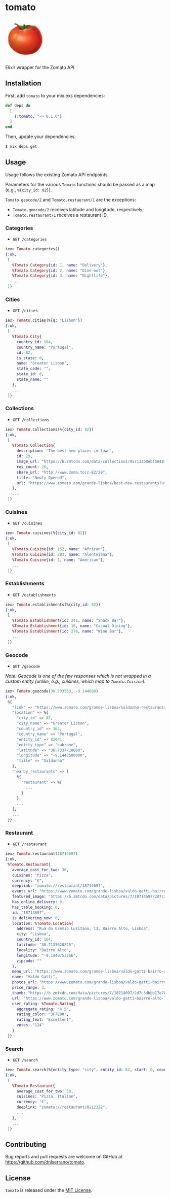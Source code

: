 # tomato

![](logo.png)

Elixir wrapper for the Zomato API

## Installation

First, add `tomato` to your mix.exs dependencies:

```elixir
def deps do
  [
    {:tomato, "~> 0.1.0"}
  ]
end
```

Then, update your dependencies:

```elixir
$ mix deps.get
```

## Usage

Usage follows the existing Zomato API endpoints.

Parameters for the various `Tomato` functions should be passed as a map (e.g., `%{city_id: 82}`).

`Tomato.geocode/2` and `Tomato.restaurant/1` are the exceptions:

- `Tomato.geocode/2` receives latitude and longitude, respectively;
- `Tomato.restaurant/1` receives a restaurant ID.

### Categories

- `GET /categories`

```elixir
iex> Tomato.categories()
{:ok,
 [
   %Tomato.Category{id: 1, name: "Delivery"},
   %Tomato.Category{id: 2, name: "Dine-out"},
   %Tomato.Category{id: 3, name: "Nightlife"},
   ...
 ]}
```

### Cities

- `GET /cities`

```elixir
iex> Tomato.cities(%{q: "Lisbon"})
{:ok,
 [
   %Tomato.City{
     country_id: 164,
     country_name: "Portugal",
     id: 82,
     is_state: 0,
     name: "Greater Lisbon",
     state_code: "",
     state_id: 0,
     state_name: ""
   },
   ...
 ]}
```

### Collections

- `GET /collections`

```elixir
iex> Tomato.collections(%{city_id: 82})
{:ok,
 [
   %Tomato.Collection{
     description: "The best new places in town",
     id: 29,
     image_url: "https://b.zmtcdn.com/data/collections/957133b8ebf50487c00cbadea54d6461_1516725996.jpg",
     res_count: 26,
     share_url: "http://www.zoma.to/c-82/29",
     title: "Newly Opened",
     url: "https://www.zomato.com/grande-lisboa/best-new-restaurants?utm_source=api_basic_user&utm_medium=api&utm_campaign=v2.1"
   },
   ...
 ]}
```

### Cuisines

- `GET /cuisines`

```elixir
iex> Tomato.cuisines(%{city_id: 82})
{:ok,
 [
   %Tomato.Cuisine{id: 152, name: "African"},
   %Tomato.Cuisine{id: 283, name: "Alentejana"},
   %Tomato.Cuisine{id: 1, name: "American"},
   ...
 ]}
```

### Establishments

- `GET /establishments`

```elixir
iex> Tomato.establishments(%{city_id: 82})
{:ok,
 [
   %Tomato.Establishment{id: 241, name: "Snack Bar"},
   %Tomato.Establishment{id: 16, name: "Casual Dining"},
   %Tomato.Establishment{id: 278, name: "Wine Bar"},
   ...
 ]}
```

### Geocode

- `GET /geocode`

_Note: Geocode is one of the few responses which is not wrapped in a custom entity (unlike, e.g., cuisines, which map to `Tomato.Cuisine`)._

```elixir
iex> Tomato.geocode(38.733563, -9.144688)
{:ok,
 %{
   "link" => "https://www.zomato.com/grande-lisboa/saldanha-restaurants",
   "location" => %{
     "city_id" => 82,
     "city_name" => "Greater Lisbon",
     "country_id" => 164,
     "country_name" => "Portugal",
     "entity_id" => 82041,
     "entity_type" => "subzone",
     "latitude" => "38.7337710000",
     "longitude" => "-9.1448500000",
     "title" => "Saldanha"
   },
   "nearby_restaurants" => [
     %{
       "restaurant" => %{
         ...
       }
     },
     ...
   ],
   ...
 }}
```

### Restaurant

- `GET /restaurant`

```elixir
iex> Tomato.restaurant(18714697)
{:ok,
 %Tomato.Restaurant{
   average_cost_for_two: 30,
   cuisines: "Pizza",
   currency: "€",
   deeplink: "zomato://restaurant/18714697",
   events_url: "https://www.zomato.com/grande-lisboa/valdo-gatti-bairro-alto-lisboa/events#tabtop?utm_source=api_basic_user&utm_medium=api&utm_campaign=v2.1",
   featured_image: "https://b.zmtcdn.com/data/pictures/7/18714697/2d7c3dbbb17e70490e68f0db2fba5c29.jpg",
   has_online_delivery: 0,
   has_table_booking: 0,
   id: "18714697",
   is_delivering_now: 0,
   location: %Tomato.Location{
     address: "Rua do Grémio Lusitano, 13, Bairro Alto, Lisboa",
     city: "Lisboa",
     country_id: 164,
     latitude: "38.7133620825",
     locality: "Bairro Alto",
     longitude: "-9.1440753266",
     zipcode: ""
   },
   menu_url: "https://www.zomato.com/grande-lisboa/valdo-gatti-bairro-alto-lisboa/menu?utm_source=api_basic_user&utm_medium=api&utm_campaign=v2.1&openSwipeBox=menu&showMinimal=1#tabtop",
   name: "Valdo Gatti",
   photos_url: "https://www.zomato.com/grande-lisboa/valdo-gatti-bairro-alto-lisboa/photos?utm_source=api_basic_user&utm_medium=api&utm_campaign=v2.1#tabtop",
   price_range: 3,
   thumb: "https://b.zmtcdn.com/data/pictures/7/18714697/2d7c3dbbb17e70490e68f0db2fba5c29.jpg?fit=around%7C200%3A200&crop=200%3A200%3B%2A%2C%2A",
   url: "https://www.zomato.com/grande-lisboa/valdo-gatti-bairro-alto-lisboa?utm_source=api_basic_user&utm_medium=api&utm_campaign=v2.1",
   user_rating: %Tomato.Rating{
     aggregate_rating: "4.5",
     rating_color: "3F7E00",
     rating_text: "Excellent",
     votes: "124"
   }
 }}
```

### Search

- `GET /search`

```elixir
iex> Tomato.search(%{entity_type: "city", entity_id: 82, start: 0, count: 5, cuisines: "82", sort: "rating", order: "desc"})
{:ok,
 [
   %Tomato.Restaurant{
     average_cost_for_two: 50,
     cuisines: "Pizza, Italian",
     currency: "€",
     deeplink: "zomato://restaurant/8212322",
     ...
   },
   ...
 ]}
```

## Contributing

Bug reports and pull requests are welcome on GitHub at https://github.com/dnlserrano/tomato.

## License

`tomato` is released under the [MIT License](LICENSE).
